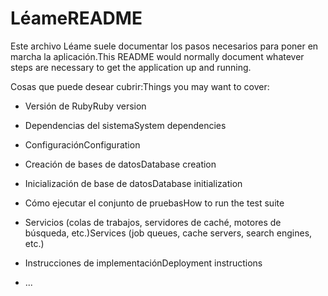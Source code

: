 # <a name="readme"></a><span data-ttu-id="451ab-101">Léame</span><span class="sxs-lookup"><span data-stu-id="451ab-101">README</span></span>

<span data-ttu-id="451ab-102">Este archivo Léame suele documentar los pasos necesarios para poner en marcha la aplicación.</span><span class="sxs-lookup"><span data-stu-id="451ab-102">This README would normally document whatever steps are necessary to get the application up and running.</span></span>

<span data-ttu-id="451ab-103">Cosas que puede desear cubrir:</span><span class="sxs-lookup"><span data-stu-id="451ab-103">Things you may want to cover:</span></span>

* <span data-ttu-id="451ab-104">Versión de Ruby</span><span class="sxs-lookup"><span data-stu-id="451ab-104">Ruby version</span></span>

* <span data-ttu-id="451ab-105">Dependencias del sistema</span><span class="sxs-lookup"><span data-stu-id="451ab-105">System dependencies</span></span>

* <span data-ttu-id="451ab-106">Configuración</span><span class="sxs-lookup"><span data-stu-id="451ab-106">Configuration</span></span>

* <span data-ttu-id="451ab-107">Creación de bases de datos</span><span class="sxs-lookup"><span data-stu-id="451ab-107">Database creation</span></span>

* <span data-ttu-id="451ab-108">Inicialización de base de datos</span><span class="sxs-lookup"><span data-stu-id="451ab-108">Database initialization</span></span>

* <span data-ttu-id="451ab-109">Cómo ejecutar el conjunto de pruebas</span><span class="sxs-lookup"><span data-stu-id="451ab-109">How to run the test suite</span></span>

* <span data-ttu-id="451ab-110">Servicios (colas de trabajos, servidores de caché, motores de búsqueda, etc.)</span><span class="sxs-lookup"><span data-stu-id="451ab-110">Services (job queues, cache servers, search engines, etc.)</span></span>

* <span data-ttu-id="451ab-111">Instrucciones de implementación</span><span class="sxs-lookup"><span data-stu-id="451ab-111">Deployment instructions</span></span>

* <span data-ttu-id="451ab-112">...</span><span class="sxs-lookup"><span data-stu-id="451ab-112"></span></span>

